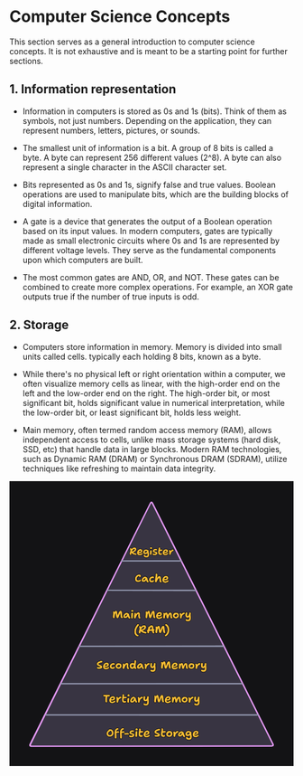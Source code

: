 # Computer Science Concepts

This section serves as a general introduction to computer science concepts. It is not exhaustive and is meant to be a starting point for further sections.

## 1. Information representation

- Information in computers is stored as 0s and 1s (bits). Think of them as symbols, not just numbers. Depending on the application, they can represent numbers, letters, pictures, or sounds.

- The smallest unit of information is a bit. A group of 8 bits is called a byte. A byte can represent 256 different values (2^8). A byte can also represent a single character in the ASCII character set. 

- Bits represented as 0s and 1s, signify false and true values. Boolean operations are used to manipulate bits, which are the building blocks of digital information.

- A gate is a device that generates the output of a Boolean operation based on its input values. In modern computers, gates are typically made as small electronic circuits where 0s and 1s are represented by different voltage levels. They serve as the fundamental components upon which computers are built.

- The most common gates are AND, OR, and NOT. These gates can be combined to create more complex operations. For example, an XOR gate outputs true if the number of true inputs is odd.

## 2. Storage

- Computers store information in memory. Memory is divided into small units called cells. typically each holding 8 bits, known as a byte. 

- While there's no physical left or right orientation within a computer, we often visualize memory cells as linear, with the high-order end on the left and the low-order end on the right. The high-order bit, or most significant bit, holds significant value in numerical interpretation, while the low-order bit, or least significant bit, holds less weight.

- Main memory, often termed random access memory (RAM), allows independent access to cells, unlike mass storage systems (hard disk, SSD, etc) that handle data in large blocks. Modern RAM technologies, such as Dynamic RAM (DRAM) or Synchronous DRAM (SDRAM), utilize techniques like refreshing to maintain data integrity.

![Memory Hierarchy](image.png)